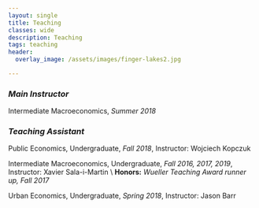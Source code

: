 ```yaml
---
layout: single
title: Teaching
classes: wide
description: Teaching
tags: teaching
header: 
  overlay_image: /assets/images/finger-lakes2.jpg

---
```


### *Main Instructor*

Intermediate Macroeconomics, *Summer 2018*

### *Teaching Assistant*

Public Economics, Undergraduate, *Fall 2018*, Instructor: Wojciech Kopczuk

Intermediate Macroeconomics, Undergraduate, *Fall 2016, 2017, 2019*, Instructor: Xavier Sala-i-Martin \\
**Honors:** *Wueller Teaching Award runner up, Fall 2017*

Urban Economics, Undergraduate, *Spring 2018*, Instructor: Jason Barr